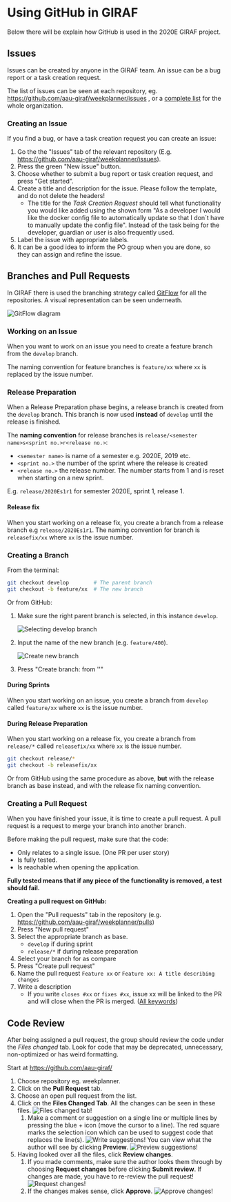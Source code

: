 # Using GitHub in GIRAF

Below there will be explain how GitHub is used in the 2020E GIRAF project.

## Issues

Issues can be created by anyone in the GIRAF team.
An issue can be a bug report or a task creation request.

The list of issues can be seen at each repository, eg. <https://github.com/aau-giraf/weekplanner/issues>
, or a [complete list](https://github.com/issues?q=is%3Aopen+is%3Aissue+archived%3Afalse+user%3Aaau-giraf)
for the whole organization.

### Creating an Issue

If you find a bug, or have a task creation request you can create an issue:

1. Go the the "Issues" tab of the relevant repository (E.g. <https://github.com/aau-giraf/weekplanner/issues>).
1. Press the green "New issue" button.
1. Choose whether to submit a bug report or task creation request, and press
   "Get started".
1. Create a title and description for the issue. Please follow the template, and
   do not delete the headers!
    - The title for the *Task Creation Request* should tell what functionality
      you would like added using the shown form "As a developer I would like the
      docker config file to automatically update so that I don´t have to manually
      update the config file". 
      Instead of the task being for the developer, guardian or user is also
      frequently used.
1. Label the issue with appropriate labels.
1. It can be a good idea to inform the PO group when you are done, so they can
   assign and refine the issue.

## Branches and Pull Requests

In GIRAF there is used the branching strategy called [GitFlow](https://www.atlassian.com/git/tutorials/comparing-workflows/gitflow-workflow)
for all the repositories. A visual representation can be seen underneath.

![GitFlow diagram](../../resources/gitflow.png "Gitflow diagram")

### Working on an Issue

When you want to work on an issue you need to create a feature branch from the
`develop` branch.

The naming convention for feature branches is `feature/xx` where `xx` is
replaced by the issue number.

### Release Preparation

When a Release Preparation phase begins, a release branch is created from the
`develop` branch.
This branch is now used **instead** of `develop` until the release is finished.

The **naming convention** for release branches is `release/<semester name>s<sprint no.>r<release no.>`:

- `<semester name>` is name of a semester e.g. 2020E, 2019 etc.
- `<sprint no.>` the number of the sprint where the release is created
- `<release no.>` the release number. The number starts from 1 and is reset when
  starting on a new sprint.

E.g. `release/2020Es1r1` for semester 2020E, sprint 1, release 1.

#### Release fix

When you start working on a release fix, you create a branch from a release branch
e.g `release/2020Es1r1`.
The naming convention for branch is `releasefix/xx` where `xx` is the issue number.  

### Creating a Branch

From the terminal:

```bash
git checkout develop        # The parent branch
git checkout -b feature/xx  # The new branch
```

Or from GitHub:

1. Make sure the right parent branch is selected, in this instance `develop`.

    ![Selecting develop branch](../../resources/github-branch-develop-selected.png)
          
2. Input the name of the new branch (e.g. `feature/400`).

    ![Create new branch](../../resources/github-create-branch.png)
    
3. Press "Create branch: <name of branch> from '<name of parent branch>'"

#### During Sprints

When you start working on an issue, you create a branch from `develop` called
`feature/xx` where `xx` is the issue number.



#### During Release Preparation

When you start working on a release fix, you create a branch from `release/*`
called `releasefix/xx` where `xx` is the issue number.

```bash
git checkout release/*
git checkout -b releasefix/xx
```

Or from GitHub using the same procedure as above, **but** with the release
branch as base instead, and with the release fix naming convention.

### Creating a Pull Request

When you have finished your issue, it is time to create a pull request.
A pull request is a request to merge your branch into another branch.

Before making the pull request, make sure that the code:

- Only relates to a single issue. (One PR per user story)
- Is fully tested.
- Is reachable when opening the application.

**Fully tested means that if any piece of the functionality is removed, a test
should fail.**

**Creating a pull request on GitHub:**

1. Open the "Pull requests" tab in the repository (e.g. <https://github.com/aau-giraf/weekplanner/pulls>)
1. Press "New pull request"
1. Select the appropriate branch as base.
    - `develop` if during sprint
    - `release/*` if during release preparation
1. Select your branch for as compare
1. Press "Create pull request" 
1. Name the pull request `Feature xx` or `Feature xx: A title describing changes`
1. Write a description
    - If you write `closes #xx` or `fixes #xx`, issue xx will be linked to the PR
      and will close when the PR is merged. ([All keywords](https://help.github.com/en/enterprise/2.16/user/github/managing-your-work-on-github/closing-issues-using-keywords#about-issue-references))

## Code Review

After being assigned a pull request, the group should review the code under the
_Files changed_ tab. Look for code that may be deprecated, unnecessary,
non-optimized or has weird formatting. 

Start at <https://github.com/aau-giraf/>

1. Choose repository eg. weekplanner.
1. Click on the **Pull Request** tab.
1. Choose an open pull request from the list.
1. Click on the **Files Changed Tab**. All the changes can be seen in these files.
    ![Files changed tab!](../../resources/files-changed.png "The code you should review is here")
    1. Make a comment or suggestion on a single line or multiple lines by pressing
        the blue + icon (move the cursor to a line). 
        The red square marks the selection icon which can be used to suggest code
        that replaces the line(s).
        ![Write suggestions!](../../resources/write-suggestion.png "Try dragging the blue icon across multiple lines")
        You can view what the author will see by clicking **Preview**.
        ![Preview suggestions!](../../resources/preview_example.PNG "Comment and suggestion")
1. Having looked over all the files, click **Review changes**.
    1. If you made comments, make sure the author looks them through by choosing
        **Request changes** before clicking **Submit review**. If changes are made,
        you have to re-review the pull request!
        ![Request changes!](../../resources/request-changes.png "Request changes. The author cannot merge yet!")
    1. If the changes makes sense, click **Approve**.
        ![Approve changes!](../../resources/approve-changes.png "Approve changes. The author can merge")